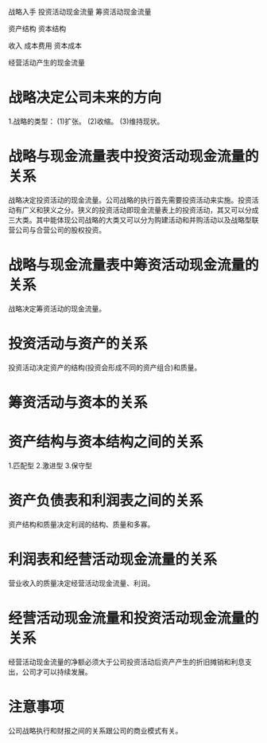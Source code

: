 战略入手
投资活动现金流量
筹资活动现金流量

资产结构
资本结构

收入
成本费用
资本成本

经营活动产生的现金流量

# 战略决定公司未来的方向
1.战略的类型：
  (1)扩张。
  (2)收缩。
  (3)维持现状。
# 战略与现金流量表中投资活动现金流量的关系
  战略决定投资活动的现金流量。公司战略的执行首先需要投资活动来实施。投资活动有广义和狭义之分。狭义的投资活动即现金流量表上的投资活动，其又可以分成三大类。其中能体现公司战略的大类又可以分为购建活动和并购活动以及战略型联营公司与合营公司的股权投资。
# 战略与现金流量表中筹资活动现金流量的关系
  战略决定筹资活动的现金流量。
# 投资活动与资产的关系
  投资活动决定资产的结构(投资会形成不同的资产组合)和质量。
# 筹资活动与资本的关系
# 资产结构与资本结构之间的关系
  1.匹配型
  2.激进型
  3.保守型

# 资产负债表和利润表之间的关系
资产结构和质量决定利润的结构、质量和多寡。

# 利润表和经营活动现金流量的关系
营业收入的质量决定经营活动现金流量、利润。

# 经营活动现金流量和投资活动现金流量的关系
经营活动现金流量的净额必须大于公司投资活动后资产产生的折旧摊销和利息支出，公司才可以持续发展。

# 注意事项
公司战略执行和财报之间的关系跟公司的商业模式有关。